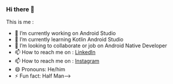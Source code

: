 ### Hi there 👋


This is me :

- 🔭 I’m currently working on Android Studio
- 🌱 I’m currently learning Kotlin Android Studio
- 👯 I’m looking to collaborate or job on Android Native Developer
- 📫 How to reach me on : [LinkedIn](https://www.linkedin.com/in/aprymadonasihaloho/)
- 📫 How to reach me on : [Instagram](https://www.instagram.com/ikiwongbatak/)
- 😄 Pronouns: He/him
- ⚡ Fun fact: Half Man-->
